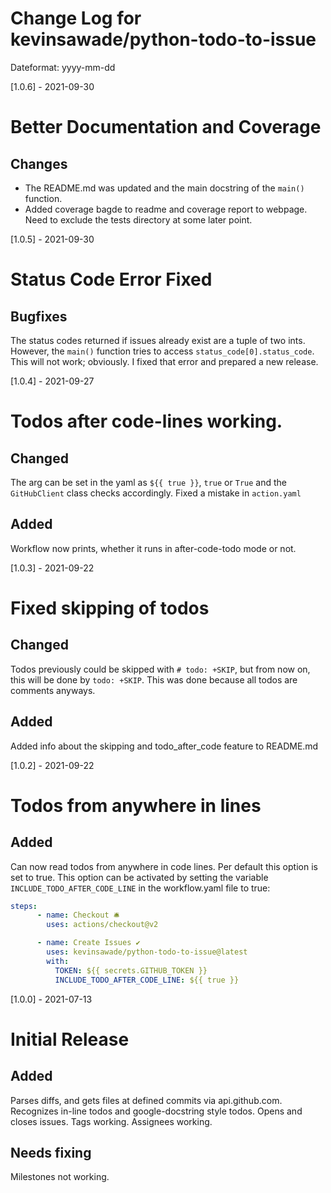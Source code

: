 # Change Log for kevinsawade/python-todo-to-issue

Dateformat: yyyy-mm-dd

[1.0.6] - 2021-09-30

# Better Documentation and Coverage

## Changes

- The README.md was updated and the main docstring of the `main()` function.
- Added coverage bagde to readme and coverage report to webpage. Need to exclude the tests directory at some later point.

[1.0.5] - 2021-09-30

# Status Code Error Fixed

## Bugfixes

The status codes returned if issues already exist are a tuple of two ints. However, the `main()` function tries to access `status_code[0].status_code`. This will not work; obviously. I fixed that error and prepared a new release.

[1.0.4] - 2021-09-27

# Todos after code-lines working.

## Changed

The arg can be set in the yaml as `${{ true }}`, `true` or `True` and the `GitHubClient` class checks accordingly.
Fixed a mistake in `action.yaml`

## Added

Workflow now prints, whether it runs in after-code-todo mode or not.

[1.0.3] - 2021-09-22

# Fixed skipping of todos

## Changed

Todos previously could be skipped with `# todo: +SKIP`, but from now on, this will be done by `todo: +SKIP`. This was done because all todos are comments anyways.

## Added

Added info about the skipping and todo_after_code feature to README.md

[1.0.2] - 2021-09-22

# Todos from anywhere in lines

## Added

Can now read todos from anywhere in code lines. Per default this option is set to true.
This option can be activated by setting the variable `INCLUDE_TODO_AFTER_CODE_LINE` in the workflow.yaml file to true:

```yaml
steps:
      - name: Checkout 🛎️
        uses: actions/checkout@v2

      - name: Create Issues ✔️
        uses: kevinsawade/python-todo-to-issue@latest
        with:
          TOKEN: ${{ secrets.GITHUB_TOKEN }}
          INCLUDE_TODO_AFTER_CODE_LINE: ${{ true }}
```

[1.0.0] - 2021-07-13

# Initial Release

## Added
Parses diffs, and gets files at defined commits via api.github.com.
Recognizes in-line todos and google-docstring style todos.
Opens and closes issues.
Tags working.
Assignees working.

## Needs fixing
Milestones not working.
